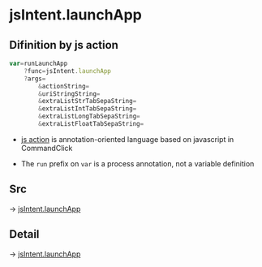 # jsIntent.launchApp

## Difinition by js action

```js.js
var=runLaunchApp
	?func=jsIntent.launchApp
	?args=
		&actionString=
		&uriStringString=
		&extraListStrTabSepaString=
		&extraListIntTabSepaString=
		&extraListLongTabSepaString=
		&extraListFloatTabSepaString=
```

- [js action](#) is annotation-oriented language based on javascript in CommandClick

- The `run` prefix on `var` is a process annotation, not a variable definition

## Src

-> [jsIntent.launchApp](https://github.com/puutaro/CommandClick/blob/master/app/src/main/java/com/puutaro/commandclick/fragment_lib/terminal_fragment/js_interface/JsIntent.kt#L84)

## Detail

-> [jsIntent.launchApp](https://github.com/puutaro/CommandClick/blob/master/md/developer/js_interface/details/JsIntent/launchApp.md)
